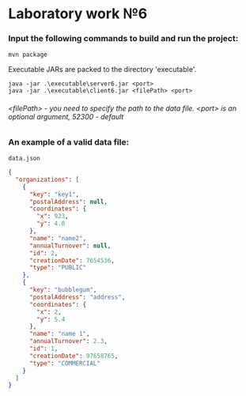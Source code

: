 # Laboratory work №6

### Input the following commands to build and run the project:

```shell
mvn package
```
Executable JARs are packed to the directory 'executable'.
```shell
java -jar .\executable\server6.jar <port>
java -jar .\executable\client6.jar <filePath> <port>
```

###### \<filePath> - you need to specify the path to the data file. \<port> is an optional argument, 52300 - default

### An example of a valid data file:

`data.json`
```json
{
  "organizations": [
    {
      "key": "key1",
      "postalAddress": null,
      "coordinates": {
        "x": 923,
        "y": 4.0
      },
      "name": "name2",
      "annualTurnover": null,
      "id": 2,
      "creationDate": 7654536,
      "type": "PUBLIC"
    },
    {
      "key": "bubblegum",
      "postalAddress": "address",
      "coordinates": {
        "x": 2,
        "y": 5.4
      },
      "name": "name 1",
      "annualTurnover": 2.3,
      "id": 1,
      "creationDate": 97658765,
      "type": "COMMERCIAL"
    }
  ]
}
```